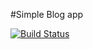 #Simple Blog app

[![Build Status](https://travis-ci.org/CojanRadu/django_blog.svg?branch=master)](https://travis-ci.org/CojanRadu/django_blog)